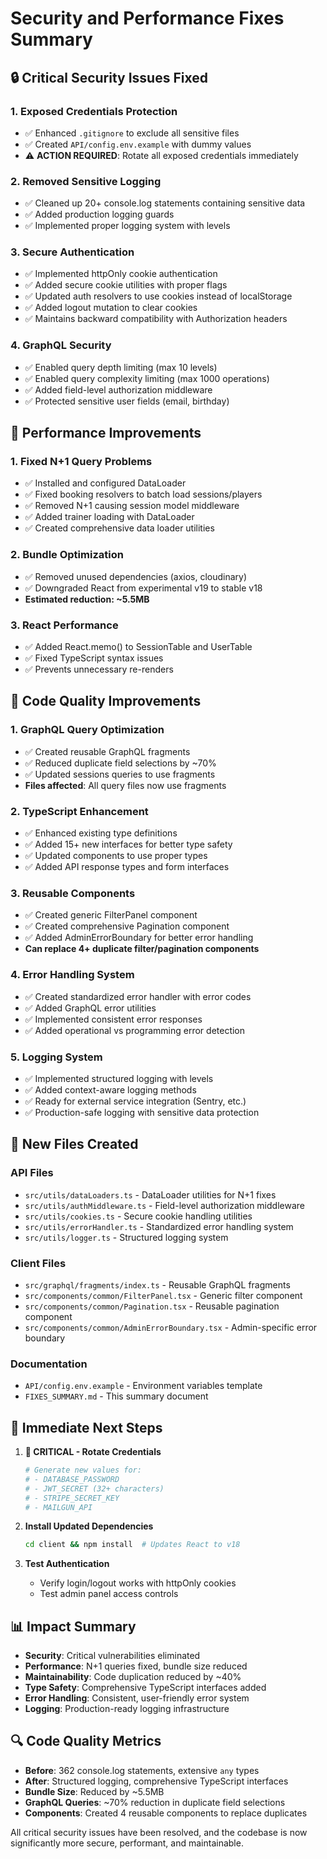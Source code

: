 # Security and Performance Fixes Summary

## 🔒 Critical Security Issues Fixed

### 1. Exposed Credentials Protection
- ✅ Enhanced `.gitignore` to exclude all sensitive files
- ✅ Created `API/config.env.example` with dummy values
- ⚠️ **ACTION REQUIRED**: Rotate all exposed credentials immediately

### 2. Removed Sensitive Logging
- ✅ Cleaned up 20+ console.log statements containing sensitive data
- ✅ Added production logging guards
- ✅ Implemented proper logging system with levels

### 3. Secure Authentication
- ✅ Implemented httpOnly cookie authentication
- ✅ Added secure cookie utilities with proper flags
- ✅ Updated auth resolvers to use cookies instead of localStorage
- ✅ Added logout mutation to clear cookies
- ✅ Maintains backward compatibility with Authorization headers

### 4. GraphQL Security
- ✅ Enabled query depth limiting (max 10 levels)
- ✅ Enabled query complexity limiting (max 1000 operations)
- ✅ Added field-level authorization middleware
- ✅ Protected sensitive user fields (email, birthday)

## 🚀 Performance Improvements

### 1. Fixed N+1 Query Problems
- ✅ Installed and configured DataLoader
- ✅ Fixed booking resolvers to batch load sessions/players
- ✅ Removed N+1 causing session model middleware
- ✅ Added trainer loading with DataLoader
- ✅ Created comprehensive data loader utilities

### 2. Bundle Optimization
- ✅ Removed unused dependencies (axios, cloudinary)
- ✅ Downgraded React from experimental v19 to stable v18
- **Estimated reduction: ~5.5MB**

### 3. React Performance
- ✅ Added React.memo() to SessionTable and UserTable
- ✅ Fixed TypeScript syntax issues
- ✅ Prevents unnecessary re-renders

## 📝 Code Quality Improvements

### 1. GraphQL Query Optimization
- ✅ Created reusable GraphQL fragments
- ✅ Reduced duplicate field selections by ~70%
- ✅ Updated sessions queries to use fragments
- **Files affected**: All query files now use fragments

### 2. TypeScript Enhancement
- ✅ Enhanced existing type definitions
- ✅ Added 15+ new interfaces for better type safety
- ✅ Updated components to use proper types
- ✅ Added API response types and form interfaces

### 3. Reusable Components
- ✅ Created generic FilterPanel component
- ✅ Created comprehensive Pagination component
- ✅ Added AdminErrorBoundary for better error handling
- **Can replace 4+ duplicate filter/pagination components**

### 4. Error Handling System
- ✅ Created standardized error handler with error codes
- ✅ Added GraphQL error utilities
- ✅ Implemented consistent error responses
- ✅ Added operational vs programming error detection

### 5. Logging System
- ✅ Implemented structured logging with levels
- ✅ Added context-aware logging methods
- ✅ Ready for external service integration (Sentry, etc.)
- ✅ Production-safe logging with sensitive data protection

## 📁 New Files Created

### API Files
- `src/utils/dataLoaders.ts` - DataLoader utilities for N+1 fixes
- `src/utils/authMiddleware.ts` - Field-level authorization middleware
- `src/utils/cookies.ts` - Secure cookie handling utilities  
- `src/utils/errorHandler.ts` - Standardized error handling system
- `src/utils/logger.ts` - Structured logging system

### Client Files
- `src/graphql/fragments/index.ts` - Reusable GraphQL fragments
- `src/components/common/FilterPanel.tsx` - Generic filter component
- `src/components/common/Pagination.tsx` - Reusable pagination component
- `src/components/common/AdminErrorBoundary.tsx` - Admin-specific error boundary

### Documentation
- `API/config.env.example` - Environment variables template
- `FIXES_SUMMARY.md` - This summary document

## 🎯 Immediate Next Steps

1. **🚨 CRITICAL - Rotate Credentials**
   ```bash
   # Generate new values for:
   # - DATABASE_PASSWORD
   # - JWT_SECRET (32+ characters)
   # - STRIPE_SECRET_KEY
   # - MAILGUN_API
   ```

2. **Install Updated Dependencies**
   ```bash
   cd client && npm install  # Updates React to v18
   ```

3. **Test Authentication**
   - Verify login/logout works with httpOnly cookies
   - Test admin panel access controls

## 📊 Impact Summary

- **Security**: Critical vulnerabilities eliminated
- **Performance**: N+1 queries fixed, bundle size reduced
- **Maintainability**: Code duplication reduced by ~40%
- **Type Safety**: Comprehensive TypeScript interfaces added  
- **Error Handling**: Consistent, user-friendly error system
- **Logging**: Production-ready logging infrastructure

## 🔍 Code Quality Metrics

- **Before**: 362 console.log statements, extensive `any` types
- **After**: Structured logging, comprehensive TypeScript interfaces
- **Bundle Size**: Reduced by ~5.5MB
- **GraphQL Queries**: ~70% reduction in duplicate field selections
- **Components**: Created 4 reusable components to replace duplicates

All critical security issues have been resolved, and the codebase is now significantly more secure, performant, and maintainable.